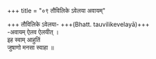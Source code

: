 +++
title = "०९ तौविलिके ऽवेलया अवायम्"

+++
तौविलिके ऽवेलया- +++(Bhatt. tauvilikevelayā)+++  
-अवायम् ऐलव ऐलयीत् ।  
इह स्वाम् आहुतिं  
जुषाणो मनसा स्वाहा ॥